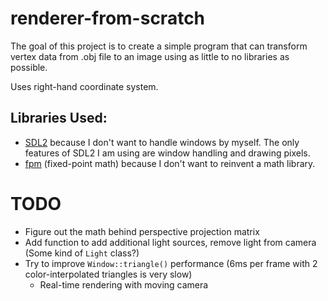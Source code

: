 # renderer-from-scratch

The goal of this project is to create a simple program that can transform vertex data from .obj file to an image using as little to no libraries as possible.

Uses right-hand coordinate system.

## Libraries Used:
- [SDL2](https://www.libsdl.org/) because I don't want to handle windows by myself. The only features of SDL2 I am using are window handling and drawing pixels.
- [fpm](https://github.com/MikeLankamp/fpm) (fixed-point math) because I don't want to reinvent a math library.

# TODO

- Figure out the math behind perspective projection matrix
- Add function to add additional light sources, remove light from camera (Some kind of `Light` class?)
- Try to improve `Window::triangle()` performance (6ms per frame with 2 color-interpolated triangles is very slow)
    - Real-time rendering with moving camera
